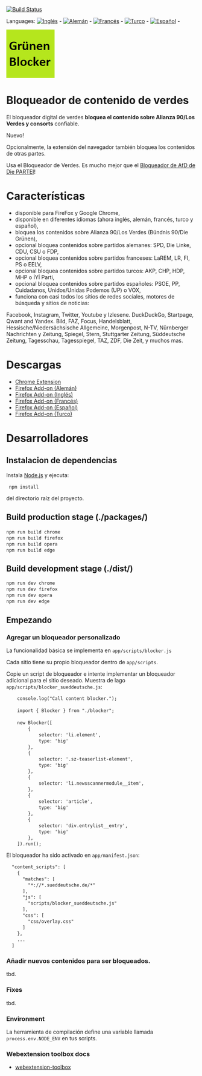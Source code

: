 [![Build Status](https://travis-ci.com/keinepartei/gruenen-blocker-plugin.svg?branch=master)](https://travis-ci.com/keinepartei/gruenen-blocker-plugin)

Languages:
[![Inglés](https://github.com/madebybowtie/FlagKit/blob/master/Assets/SVG/GB.svg)](README.md) -
[![Alemán](https://github.com/madebybowtie/FlagKit/blob/master/Assets/SVG/DE.svg)](README.de.md) -
[![Francés](https://github.com/madebybowtie/FlagKit/blob/master/Assets/SVG/FR.svg)](README.fr.md) -
[![Turco](https://github.com/madebybowtie/FlagKit/blob/master/Assets/SVG/TR.svg)](README.tr.md) -
[![Español](https://github.com/madebybowtie/FlagKit/blob/master/Assets/SVG/ES.svg)](README.es.md) -

![Bloqueador de contenido de verdes](app/images/icon-128.png)

# Bloqueador de contenido de verdes

El bloqueador digital de verdes **bloquea el contenido sobre Alianza 90/Los Verdes y consorts** confiable.

Nuevo!

Opcionalmente, la extensión del navegador también bloquea los contenidos de otras partes.

Usa el Bloqueador de Verdes. Es mucho mejor que el [Bloqueador de AfD de Die PARTEI](https://github.com/dieparteidiepartei/afd-blocker-plugin)!

# Características

- disponible para FireFox y Google Chrome,
- disponible en diferentes idiomas (ahora inglés, alemán, francés, turco y español),
- bloquea los contenidos sobre Alianza 90/Los Verdes (Bündnis 90/Die Grünen),
- opcional bloquea contenidos sobre partidos alemanes: SPD, Die Linke, CDU, CSU o FDP,
- opcional bloquea contenidos sobre partidos franceses: LaREM, LR, FI, PS o EELV,
- opcional bloquea contenidos sobre partidos turcos: AKP, CHP, HDP, MHP o İYİ Parti,
- opcional bloquea contenidos sobre partidos españoles: PSOE, PP, Cuidadanos, Unidos/Unidas Podemos (UP) o VOX,
- funciona con casi todos los sitios de redes sociales, motores de búsqueda y sitios de noticias:

Facebook, Instagram, Twitter, Youtube y Izlesene. DuckDuckGo, Startpage, Qwant and Yandex. Bild, FAZ, Focus, Handelsblatt, Hessische/Niedersächsische Allgemeine, Morgenpost, N-TV, Nürnberger Nachrichten y Zeitung, Spiegel, Stern, Stuttgarter Zeitung, Süddeutsche Zeitung, Tagesschau, Tagesspiegel, TAZ, ZDF, Die Zeit, y muchos mas.

# Descargas

- [Chrome Extension](https://chrome.google.com/webstore/detail/gr%C3%BCnen-blocker/hhpcjimcpbbihmamgphcafoeohhblmpo)
- [Firefox Add-on (Alemán)](https://addons.mozilla.org/de/firefox/addon/gr%C3%BCnen-content-blocker/)
- [Firefox Add-on (Inglés)](https://addons.mozilla.org/en-US/firefox/addon/gr%C3%BCnen-content-blocker/)
- [Firefox Add-on (Francés)](https://addons.mozilla.org/fr/firefox/addon/gr%C3%BCnen-content-blocker/)
- [Firefox Add-on (Español)](https://addons.mozilla.org/es/firefox/addon/gr%C3%BCnen-content-blocker/)
- [Firefox Add-on (Turco)](https://addons.mozilla.org/tr/firefox/addon/gr%C3%BCnen-content-blocker/)

# Desarrolladores

## Instalacion de dependencias

Instala [Node.js](https://nodejs.org/en/) y ejecuta:

	 npm install
	 
del directorio raíz del proyecto.

## Build production stage (./packages/)

    npm run build chrome
    npm run build firefox
    npm run build opera
    npm run build edge

## Build development stage (./dist/)

    npm run dev chrome
    npm run dev firefox
    npm run dev opera
    npm run dev edge

## Empezando

### Agregar un bloqueador personalizado

La funcionalidad básica se implementa en `app/scripts/blocker.js`

Cada sitio tiene su propio bloqueador dentro de `app/scripts`.

Copie un script de bloqueador e intente implementar un bloqueador adicional para el sitio deseado. Muestra de lago `app/scripts/blocker_sueddeutsche.js`:

		console.log("Call content blocker.");
		
		import { Blocker } from "./blocker";
		
		new Blocker([
		    {
		        selector: 'li.element',
		        type: 'big'
		    },
		    {
		        selector: '.sz-teaserlist-element',
		        type: 'big'
		    },
		    {
		        selector: 'li.newsscannermodule__item',
		    },
		    {
		        selector: 'article',
		        type: 'big'
		    },
		    {
		        selector: 'div.entrylist__entry',
		        type: 'big'
		    },
		]).run();

El bloqueador ha sido activado en `app/manifest.json`:

      "content_scripts": [
        {
          "matches": [
            "*://*.sueddeutsche.de/*"
          ],
          "js": [
            "scripts/blocker_sueddeutsche.js"
          ],
          "css": [
            "css/overlay.css"
          ]
        },
        ...
      ]

### Añadir nuevos contenidos para ser bloqueados.

tbd.

### Fixes

tbd.

### Environment

La herramienta de compilación define una variable llamada `process.env.NODE_ENV` en tus scripts.

### Webextension toolbox docs

* [webextension-toolbox](https://github.com/HaNdTriX/webextension-toolbox)
